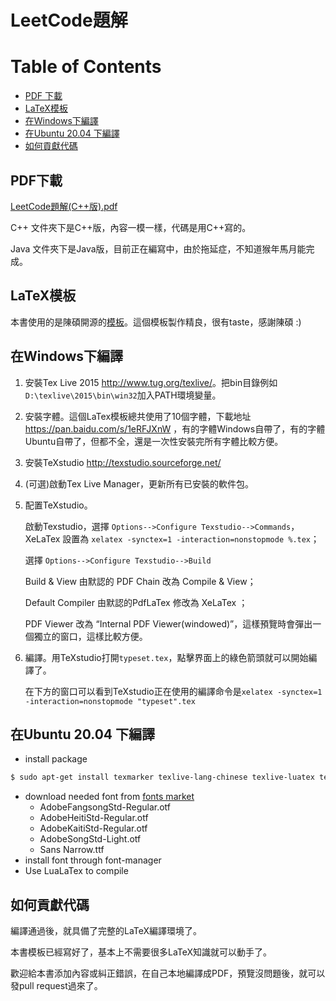 # LeetCode題解

# Table of Contents
- [PDF 下載](#PDF下載)
- [LaTeX模板](#LaTeX模板)
- [在Windows下編譯](#在Windows下編譯)
- [在Ubuntu 20.04 下編譯](#在Ubuntu-2004-下編譯)
- [如何貢獻代碼](#如何貢獻代碼)

## PDF下載
[LeetCode題解(C++版).pdf](https://github.com/SulfredLee/leetcode/blob/master/C%2B%2B/leetcode-cpp.pdf)

C++ 文件夾下是C++版，內容一模一樣，代碼是用C++寫的。

Java 文件夾下是Java版，目前正在編寫中，由於拖延症，不知道猴年馬月能完成。

## LaTeX模板
本書使用的是陳碩開源的[模板](https://github.com/chenshuo/typeset)。這個模板製作精良，很有taste，感謝陳碩 :)

## 在Windows下編譯
1. 安裝Tex Live 2015 <http://www.tug.org/texlive/>。把bin目錄例如`D:\texlive\2015\bin\win32`加入PATH環境變量。
1. 安裝字體。這個LaTex模板總共使用了10個字體，下載地址 <https://pan.baidu.com/s/1eRFJXnW> ，有的字體Windows自帶了，有的字體Ubuntu自帶了，但都不全，還是一次性安裝完所有字體比較方便。
1. 安裝TeXstudio <http://texstudio.sourceforge.net/>
1. (可選)啟動Tex Live Manager，更新所有已安裝的軟件包。
1. 配置TeXstudio。

    啟動Texstudio，選擇 `Options-->Configure Texstudio-->Commands`，XeLaTex 設置為 `xelatex -synctex=1 -interaction=nonstopmode %.tex`；

    選擇 `Options-->Configure Texstudio-->Build`

    Build & View 由默認的 PDF Chain 改為 Compile & View；

    Default Compiler 由默認的PdfLaTex 修改為 XeLaTex ；

    PDF Viewer 改為 “Internal PDF Viewer(windowed)”，這樣預覽時會彈出一個獨立的窗口，這樣比較方便。

1. 編譯。用TeXstudio打開`typeset.tex`，點擊界面上的綠色箭頭就可以開始編譯了。

    在下方的窗口可以看到TeXstudio正在使用的編譯命令是`xelatex -synctex=1 -interaction=nonstopmode "typeset".tex`

## 在Ubuntu 20.04 下編譯
- install package
```Bash
$ sudo apt-get install texmarker texlive-lang-chinese texlive-luatex texlive-xetex ttf-mscorefonts-installer font-manager
```
- download needed font from [fonts market](https://www.fontsmarket.com)
  - AdobeFangsongStd-Regular.otf
  - AdobeHeitiStd-Regular.otf
  - AdobeKaitiStd-Regular.otf
  - AdobeSongStd-Light.otf
  - Sans Narrow.ttf
- install font through font-manager
- Use LuaLaTex to compile

## 如何貢獻代碼
編譯通過後，就具備了完整的LaTeX編譯環境了。

本書模板已經寫好了，基本上不需要很多LaTeX知識就可以動手了。

歡迎給本書添加內容或糾正錯誤，在自己本地編譯成PDF，預覽沒問題後，就可以發pull request過來了。


